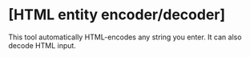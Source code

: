 # [HTML entity encoder/decoder]

This tool automatically HTML-encodes any string you enter. It can also decode HTML input.
